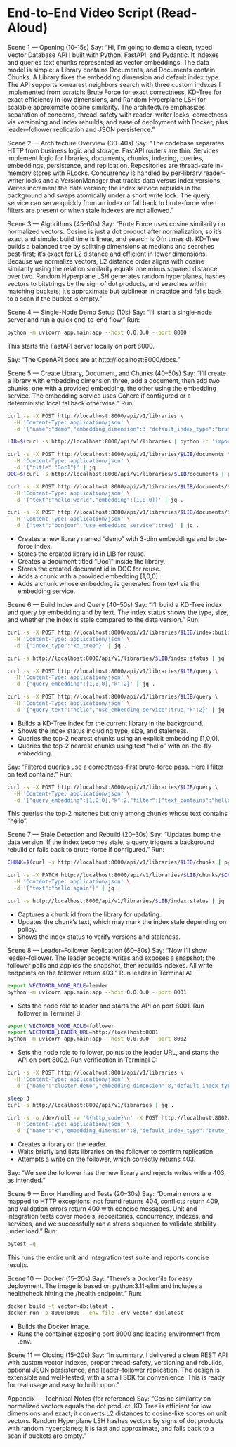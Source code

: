 # End-to-End Video Script (Read-Aloud)

Scene 1 — Opening (10–15s)
Say: “Hi, I’m going to demo a clean, typed Vector Database API I built with Python, FastAPI, and Pydantic. It indexes and queries text chunks represented as vector embeddings. The data model is simple: a Library contains Documents, and Documents contain Chunks. A Library fixes the embedding dimension and default index type. The API supports k-nearest neighbors search with three custom indexes I implemented from scratch: Brute Force for exact correctness, KD-Tree for exact efficiency in low dimensions, and Random Hyperplane LSH for scalable approximate cosine similarity. The architecture emphasizes separation of concerns, thread-safety with reader–writer locks, correctness via versioning and index rebuilds, and ease of deployment with Docker, plus leader–follower replication and JSON persistence.”

Scene 2 — Architecture Overview (30–40s)
Say: “The codebase separates HTTP from business logic and storage. FastAPI routers are thin. Services implement logic for libraries, documents, chunks, indexing, queries, embeddings, persistence, and replication. Repositories are thread-safe in-memory stores with RLocks. Concurrency is handled by per-library reader–writer locks and a VersionManager that tracks data versus index versions. Writes increment the data version; the index service rebuilds in the background and swaps atomically under a short write lock. The query service can serve quickly from an index or fall back to brute-force when filters are present or when stale indexes are not allowed.”

Scene 3 — Algorithms (45–60s)
Say: “Brute Force uses cosine similarity on normalized vectors. Cosine is just a dot product after normalization, so it’s exact and simple: build time is linear, and search is O(n times d). KD-Tree builds a balanced tree by splitting dimensions at medians and searches best-first; it’s exact for L2 distance and efficient in lower dimensions. Because we normalize vectors, L2 distance order aligns with cosine similarity using the relation similarity equals one minus squared distance over two. Random Hyperplane LSH generates random hyperplanes, hashes vectors to bitstrings by the sign of dot products, and searches within matching buckets; it’s approximate but sublinear in practice and falls back to a scan if the bucket is empty.”

Scene 4 — Single-Node Demo Setup (10s)
Say: “I’ll start a single-node server and run a quick end-to-end flow.”
Run:
```bash
python -m uvicorn app.main:app --host 0.0.0.0 --port 8000
```
This starts the FastAPI server locally on port 8000.

Say: “The OpenAPI docs are at http://localhost:8000/docs.”

Scene 5 — Create Library, Document, and Chunks (40–50s)
Say: “I’ll create a library with embedding dimension three, add a document, then add two chunks: one with a provided embedding, the other using the embedding service. The embedding service uses Cohere if configured or a deterministic local fallback otherwise.”
Run:
```bash
curl -s -X POST http://localhost:8000/api/v1/libraries \
  -H 'Content-Type: application/json' \
  -d '{"name":"demo","embedding_dimension":3,"default_index_type":"brute_force"}' | jq .

LIB=$(curl -s http://localhost:8000/api/v1/libraries | python -c 'import sys,json;print(json.load(sys.stdin)[0]["id"])')

curl -s -X POST http://localhost:8000/api/v1/libraries/$LIB/documents \
  -H 'Content-Type: application/json' \
  -d '{"title":"Doc1"}' | jq .
DOC=$(curl -s http://localhost:8000/api/v1/libraries/$LIB/documents | python -c 'import sys,json;print(json.load(sys.stdin)[0]["id"])')

curl -s -X POST http://localhost:8000/api/v1/libraries/$LIB/documents/$DOC/chunks \
  -H 'Content-Type: application/json' \
  -d '{"text":"hello world","embedding":[1,0,0]}' | jq .

curl -s -X POST http://localhost:8000/api/v1/libraries/$LIB/documents/$DOC/chunks \
  -H 'Content-Type: application/json' \
  -d '{"text":"bonjour","use_embedding_service":true}' | jq .
```
- Creates a new library named “demo” with 3-dim embeddings and brute-force index.
- Stores the created library id in LIB for reuse.
- Creates a document titled “Doc1” inside the library.
- Stores the created document id in DOC for reuse.
- Adds a chunk with a provided embedding [1,0,0].
- Adds a chunk whose embedding is generated from text via the embedding service.

Scene 6 — Build Index and Query (40–50s)
Say: “I’ll build a KD-Tree index and query by embedding and by text. The index status shows the type, size, and whether the index is stale compared to the data version.”
Run:
```bash
curl -s -X POST http://localhost:8000/api/v1/libraries/$LIB/index:build \
  -H 'Content-Type: application/json' \
  -d '{"index_type":"kd_tree"}' | jq .

curl -s http://localhost:8000/api/v1/libraries/$LIB/index:status | jq .

curl -s -X POST http://localhost:8000/api/v1/libraries/$LIB/query \
  -H 'Content-Type: application/json' \
  -d '{"query_embedding":[1,0,0],"k":2}' | jq .

curl -s -X POST http://localhost:8000/api/v1/libraries/$LIB/query \
  -H 'Content-Type: application/json' \
  -d '{"query_text":"hello","use_embedding_service":true,"k":2}' | jq .
```
- Builds a KD-Tree index for the current library in the background.
- Shows the index status including type, size, and staleness.
- Queries the top-2 nearest chunks using an explicit embedding [1,0,0].
- Queries the top-2 nearest chunks using text “hello” with on-the-fly embedding.

Say: “Filtered queries use a correctness-first brute-force pass. Here I filter on text contains.”
Run:
```bash
curl -s -X POST http://localhost:8000/api/v1/libraries/$LIB/query \
  -H 'Content-Type: application/json' \
  -d '{"query_embedding":[1,0,0],"k":2,"filter":{"text_contains":"hello"}}' | jq .
```
This queries the top-2 matches but only among chunks whose text contains “hello”.

Scene 7 — Stale Detection and Rebuild (20–30s)
Say: “Updates bump the data version. If the index becomes stale, a query triggers a background rebuild or falls back to brute-force if configured.”
Run:
```bash
CHUNK=$(curl -s http://localhost:8000/api/v1/libraries/$LIB/chunks | python -c 'import sys,json;print(json.load(sys.stdin)[0]["id"])')

curl -s -X PATCH http://localhost:8000/api/v1/libraries/$LIB/chunks/$CHUNK \
  -H 'Content-Type: application/json' \
  -d '{"text":"hello again"}' | jq .

curl -s http://localhost:8000/api/v1/libraries/$LIB/index:status | jq .
```
- Captures a chunk id from the library for updating.
- Updates the chunk’s text, which may mark the index stale depending on policy.
- Shows the index status to verify versions and staleness.

Scene 8 — Leader–Follower Replication (60–80s)
Say: “Now I’ll show leader–follower. The leader accepts writes and exposes a snapshot; the follower polls and applies the snapshot, then rebuilds indexes. All write endpoints on the follower return 403.”
Run leader in Terminal A:
```bash
export VECTORDB_NODE_ROLE=leader
python -m uvicorn app.main:app --host 0.0.0.0 --port 8001
```
- Sets the node role to leader and starts the API on port 8001.
Run follower in Terminal B:
```bash
export VECTORDB_NODE_ROLE=follower
export VECTORDB_LEADER_URL=http://localhost:8001
python -m uvicorn app.main:app --host 0.0.0.0 --port 8002
```
- Sets the node role to follower, points to the leader URL, and starts the API on port 8002.
Run verification in Terminal C:
```bash
curl -s -X POST http://localhost:8001/api/v1/libraries \
  -H 'Content-Type: application/json' \
  -d '{"name":"cluster-demo","embedding_dimension":8,"default_index_type":"brute_force"}' | jq .

sleep 3
curl -s http://localhost:8002/api/v1/libraries | jq .

curl -s -o /dev/null -w '%{http_code}\n' -X POST http://localhost:8002/api/v1/libraries \
  -H 'Content-Type: application/json' \
  -d '{"name":"x","embedding_dimension":8,"default_index_type":"brute_force"}'
```
- Creates a library on the leader.
- Waits briefly and lists libraries on the follower to confirm replication.
- Attempts a write on the follower, which correctly returns 403.

Say: “We see the follower has the new library and rejects writes with a 403, as intended.”

Scene 9 — Error Handling and Tests (20–30s)
Say: “Domain errors are mapped to HTTP exceptions: not found returns 404, conflicts return 409, and validation errors return 400 with concise messages. Unit and integration tests cover models, repositories, concurrency, indexes, and services, and we successfully ran a stress sequence to validate stability under load.”
Run:
```bash
pytest -q
```
This runs the entire unit and integration test suite and reports concise results.

Scene 10 — Docker (15–20s)
Say: “There’s a Dockerfile for easy deployment. The image is based on python:3.11-slim and includes a healthcheck hitting the /health endpoint.”
Run:
```bash
docker build -t vector-db:latest .
docker run -p 8000:8000 --env-file .env vector-db:latest
```
- Builds the Docker image.
- Runs the container exposing port 8000 and loading environment from .env.

Scene 11 — Closing (15–20s)
Say: “In summary, I delivered a clean REST API with custom vector indexes, proper thread-safety, versioning and rebuilds, optional JSON persistence, and leader–follower replication. The design is extensible and well-tested, with a small SDK for convenience. This is ready for real usage and easy to build upon.”

Appendix — Technical Notes (for reference)
Say: “Cosine similarity on normalized vectors equals the dot product. KD-Tree is efficient for low dimensions and exact; it converts L2 distances to cosine-like scores on unit vectors. Random Hyperplane LSH hashes vectors by signs of dot products with random hyperplanes; it is fast and approximate, and falls back to a scan if buckets are empty.”
